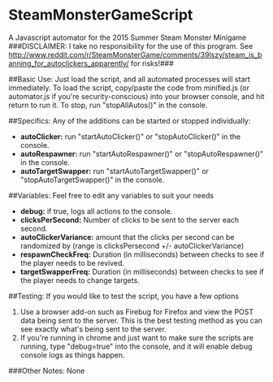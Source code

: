 # SteamMonsterGameScript
A Javascript automator for the 2015 Summer Steam Monster Minigame
###DISCLAIMER: I take no responsibility for the use of this program. See http://www.reddit.com/r/SteamMonsterGame/comments/39lszy/steam_is_banning_for_autoclickers_apparently/ for risks!###

##Basic Use:
Just load the script, and all automated processes will start immediately.
To load the script, copy/paste the code from minified.js (or automator.js if you're security-conscious) into your browser console, and hit return to run it.
To stop, run "stopAllAutos()" in the console.

##Specifics:
Any of the additions can be started or stopped individually:
- **autoClicker:** run "startAutoClicker()" or "stopAutoClicker()" in the console.
- **autoRespawner:** run "startAutoRespawner()" or "stopAutoRespawner()" in the console.
- **autoTargetSwapper:** run "startAutoTargetSwapper()" or "stopAutoTargetSwapper()" in the console.

##Variables:
Feel free to edit any variables to suit your needs
- **debug:** if true, logs all actions to the console.
- **clicksPerSecond:** Number of clicks to be sent to the server each second.
- **autoClickerVariance:** amount that the clicks per second can be randomized by (range is clicksPersecond +/- autoClickerVariance)
- **respawnCheckFreq:** Duration (in milliseconds) between checks to see if the player needs to be revived.
- **targetSwapperFreq:** Duration (in milliseconds) between checks to see if the player needs to change targets.

##Testing:
If you would like to test the script, you have a few options
1. Use a browser add-on such as Firebug for Firefox and view the POST data being sent to the server. This is the best testing method as you can see exactly what's being sent to the server.
2. If you're running in chrome and just want to make sure the scripts are running, type "debug=true" into the console, and it will enable debug console logs as things happen.

###Other Notes:
None